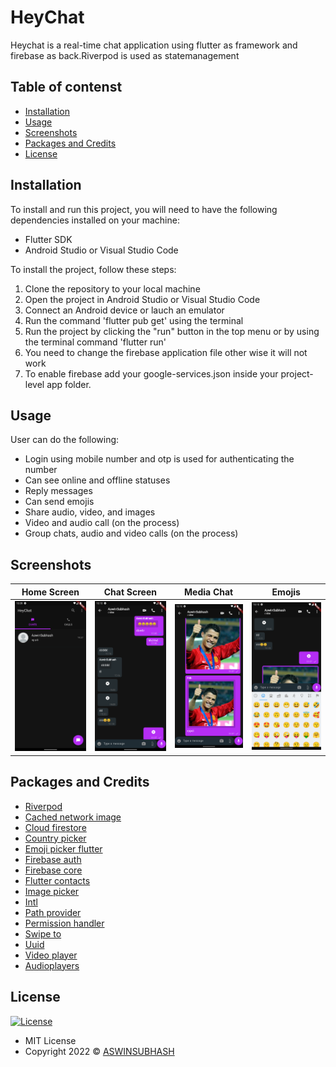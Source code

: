  # HeyChat


Heychat is a real-time chat application using flutter as framework  and firebase as back.Riverpod is used as statemanagement

## Table of contenst

- [Installation](#installation)
- [Usage](#usage)
- [Screenshots](#screenshots)
- [Packages and Credits](#packages-and-credits)
- [License](#license)

## Installation

To install and run this project, you will need to have the following dependencies installed on
your machine:
 - Flutter SDK
 - Android Studio or Visual Studio Code

To install the project, follow these steps:

1. Clone the repository to your local machine
2. Open the project in Android Studio or Visual Studio Code
3. Connect an Android device or lauch an emulator
4. Run the command 'flutter pub get' using the terminal
5. Run the project by clicking the "run" button in the top menu or by using the terminal
   command 'flutter run'
6. You need to change the firebase application file other wise it will not work
7. To enable firebase add your google-services.json inside your project-level app folder.


## Usage 

User can do  the following:

- Login using mobile number and otp is used for authenticating the number
- Can see online and offline statuses
- Reply messages
- Can send emojis
- Share audio, video, and images
- Video and audio call (on the process)
- Group chats, audio and video calls (on the process)

## Screenshots 

Home Screen                    |   Chat Screen             |  Media Chat   |  Emojis
:-------------------------:|:-------------------------:|:-------------------------:|:-------------------------:
![](Home.png)|![](chats.png)|![](Mediachat.png)|![](emoji.png)


## Packages and Credits

- [Riverpod](https://github.com/rrousselGit/riverpod)
- [Cached network image](https://github.com/Baseflow/flutter_cached_network_image)
- [Cloud firestore](https://github.com/firebase/flutterfire/tree/master/packages/cloud_firestore/cloud_firestore)
- [Country picker](https://github.com/Daniel-Ioannou/flutter_country_picker)
- [Emoji picker flutter](https://github.com/Fintasys/emoji_picker_flutter)
- [Firebase auth](https://github.com/firebase/flutterfire/tree/master/packages/firebase_auth/firebase_auth)
- [Firebase core](https://github.com/firebase/flutterfire/tree/master/packages/firebase_core/firebase_core)
- [Flutter contacts](https://github.com/QuisApp/flutter_contacts)
- [Image picker](https://pub.dev/packages/image_picker)
- [Intl](https://github.com/dart-lang/intl)
- [Path provider](https://github.com/flutter/plugins/tree/main/packages/path_provider/path_provider)
- [Permission handler](https://github.com/baseflow/flutter-permission-handler)
- [Swipe to](https://github.com/Purvik/SwipeTo)
- [Uuid](https://github.com/Daegalus/dart-uuid)
- [Video player](https://github.com/flutter/plugins/tree/main/packages/video_player/video_player)
- [Audioplayers](https://github.com/bluefireteam/audioplayers/tree/main/packages/audioplayers)



## License

[![License](https://img.shields.io/:License-MIT-blue.svg?style=flat-square)](http://badges.mit-license.org)
- MIT License
- Copyright 2022 © [ASWINSUBHASH](https://github.com/aswinsubhash)









